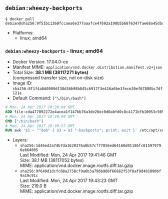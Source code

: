 ## `debian:wheezy-backports`

```console
$ docker pull debian@sha256:9f51b11360fccaea6e377aaafce47692a190b5b6876347fae68a45dbd4d3bb67
```

-	Platforms:
	-	linux; amd64

### `debian:wheezy-backports` - linux; amd64

-	Docker Version: 17.04.0-ce
-	Manifest MIME: `application/vnd.docker.distribution.manifest.v2+json`
-	Total Size: **38.1 MB (38117271 bytes)**  
	(compressed transfer size, not on-disk size)
-	Image ID: `sha256:8f1f4a8d0989df38d36b98b845c6917f3e416a6be3fece20ef67880bc7df121e`
-	Default Command: `["\/bin\/bash"]`

```dockerfile
# Mon, 24 Apr 2017 19:30:04 GMT
ADD file:cda477892272e4acea1f147bb76a3de26ec0d0abfd0c8c4171bfb10053c98985 in / 
# Mon, 24 Apr 2017 19:30:04 GMT
CMD ["/bin/bash"]
# Mon, 24 Apr 2017 19:30:57 GMT
RUN awk '$1 ~ "^deb" { $3 = $3 "-backports"; print; exit }' /etc/apt/sources.list > /etc/apt/sources.list.d/backports.list
```

-	Layers:
	-	`sha256:1d46ed2a74b7da1620376a8b57cf77856ed64160d01186fc015979796e664085`  
		Last Modified: Mon, 24 Apr 2017 19:41:46 GMT  
		Size: 38.1 MB (38117052 bytes)  
		MIME: application/vnd.docker.image.rootfs.diff.tar.gzip
	-	`sha256:9f649d1dcfc08a2758cf9a6b3a796b908f66882f53f8af9d481090bf9a19c91c`  
		Last Modified: Mon, 24 Apr 2017 19:43:23 GMT  
		Size: 219.0 B  
		MIME: application/vnd.docker.image.rootfs.diff.tar.gzip
